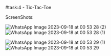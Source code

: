 #task:4 - Tic-Tac-Toe

ScreenShots:

![WhatsApp Image 2023-09-18 at 00 53 28 (2)](https://github.com/deep22798/task_4-tic-tac-toe/assets/76737835/5f0c5ab2-7f9c-4139-8b07-f98e023a0823)  ![WhatsApp Image 2023-09-18 at 00 53 28 (1)](https://github.com/deep22798/task_4-tic-tac-toe/assets/76737835/9b15eead-4740-41f7-910e-dffe7ff391b3)



![WhatsApp Image 2023-09-18 at 00 53 29 (1)](https://github.com/deep22798/task_4-tic-tac-toe/assets/76737835/8c8e8d1e-1f26-4e82-9f8c-581b8617dc6d)  ![WhatsApp Image 2023-09-18 at 00 53 29](https://github.com/deep22798/task_4-tic-tac-toe/assets/76737835/e7c3f7c3-9286-4918-8de1-91f5c3b27b3c)
